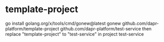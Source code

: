 # template-project
go install golang.org/x/tools/cmd/gonew@latest
gonew github.com/dapr-platform/template-project github.com/dapr-platform/test-service
then replace "template-project" to "test-service" in project test-service
